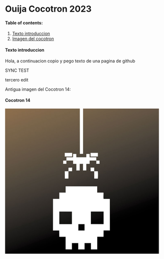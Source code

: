 # Ouija Cocotron 2023

#### Table of contents:
1. [Texto introduccion](#texto-introduccion)
1. [Imagen del cocotron](#cocotron-14)


#### Texto introduccion

Hola, a continuacion copio y pego texto de una pagina de github

SYNC TEST

tercero edit

Antigua imagen del Cocotron 14:

#### Cocotron 14

![Cocotron 14](/Imagenes/cartel_cocotron_old.jpg "Logo del cocotron 14")

